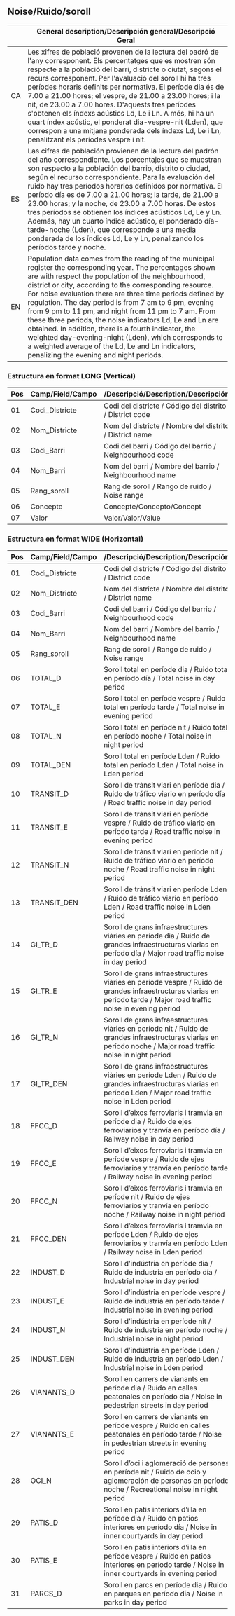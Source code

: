 ## Noise/Ruido/soroll
|  |General description/Descripción general/Descripció Geral|
|--|-------------------------------------------------------------------------------------------------------------------------|
|CA| Les xifres de població provenen de la lectura del padró de l'any corresponent. Els percentatges que es mostren són respecte a la població del barri, districte o ciutat, segons el recurs corresponent. Per l'avaluació del soroll hi ha tres períodes horaris definits per normativa. El període dia és de 7.00 a 21.00 hores; el vespre, de 21.00 a 23.00 hores; i la nit, de 23.00 a 7.00 hores. D'aquests tres períodes s'obtenen els índexs acústics Ld, Le i Ln. A més, hi ha un quart índex acústic, el ponderat dia-vespre-nit (Lden), que correspon a una mitjana ponderada dels índexs Ld, Le i Ln, penalitzant els períodes vespre i nit.|
|ES| Las cifras de población provienen de la lectura del padrón del año correspondiente. Los porcentajes que se muestran son respecto a la población del barrio, distrito o ciudad, según el recurso correspondiente. Para la evaluación del ruido hay tres períodos horarios definidos por normativa. El período día es de 7.00 a 21.00 horas; la tarde, de 21.00 a 23.00 horas; y la noche, de 23.00 a 7.00 horas. De estos tres períodos se obtienen los índices acústicos Ld, Le y Ln. Además, hay un cuarto índice acústico, el ponderado día-tarde-noche (Lden), que corresponde a una media ponderada de los índices Ld, Le y Ln, penalizando los períodos tarde y noche.|
|EN| Population data comes from the reading of the municipal register the corresponding year. The percentages shown are with respect the population of the neighbourhood, district or city, according to the corresponding resource. For noise evaluation there are three time periods defined by regulation. The day period is from 7 am to 9 pm, evening from 9 pm to 11 pm, and night from 11 pm to 7 am. From these three periods, the noise indicators Ld, Le and Ln are obtained. In addition, there is a fourth indicator, the weighted day-evening-night (Lden), which corresponds to a weighted average of the Ld, Le and Ln indicators, penalizing the evening and night periods.|


###  Estructura en format LONG (Vertical)

|Pos|Camp/Field/Campo|/Descripció/Description/Descripción|Registres/Records/Registros|
|:--|:---------|:----------------------------------------------------------|-------:|
|01|Codi_Districte|Codi del districte / Código del distrito / District code|
|02|Nom_Districte|Nom del districte / Nombre del distrito / District name|
|03|Codi_Barri|Codi del barri / Código del barrio / Neighbourhood code|
|04|Nom_Barri|Nom del barri / Nombre del barrio / Neighbourhood name|
|05|Rang_soroll|Rang de soroll / Rango de ruido / Noise range|
|06|Concepte|Concepte/Concepto/Concept|
|07|Valor|Valor/Valor/Value|
  
  
### Estructura en format WIDE (Horizontal)

|Pos|Camp/Field/Campo|/Descripció/Description/Descripción|Registres/Records/Registros|
|:--|:---------|:----------------------------------------------------------|-------:|
|01|Codi_Districte|Codi del districte / Código del distrito / District code|730|
|02|Nom_Districte|Nom del districte / Nombre del distrito / District name|730|
|03|Codi_Barri|Codi del barri / Código del barrio / Neighbourhood code|730|
|04|Nom_Barri|Nom del barri / Nombre del barrio / Neighbourhood name|730|
|05|Rang_soroll|Rang de soroll / Rango de ruido / Noise range|730|
|06|TOTAL_D|Soroll total en període dia / Ruido total en período día / Total noise in day period|730|
|07|TOTAL_E|Soroll total en període vespre / Ruido total en período tarde / Total noise in evening period|730|
|08|TOTAL_N|Soroll total en període nit / Ruido total en período noche / Total noise in night period|730|
|09|TOTAL_DEN|Soroll total en període Lden / Ruido total en período Lden / Total noise in Lden period|730|
|10|TRANSIT_D|Soroll de trànsit viari en període dia / Ruido de tráfico viario en período día / Road traffic noise in day period|730|
|11|TRANSIT_E|Soroll de trànsit viari en període vespre / Ruido de tráfico viario en período tarde / Road traffic noise in evening period|730|
|12|TRANSIT_N|Soroll de trànsit viari en període nit / Ruido de tráfico viario en período noche / Road traffic noise in night period|730|
|13|TRANSIT_DEN|Soroll de trànsit viari en període Lden / Ruido de tráfico viario en período Lden / Road traffic noise in Lden period|730|
|14|GI_TR_D|Soroll de grans infraestructures viàries en període dia / Ruido de grandes infraestructuras viarias en período día / Major road traffic noise in day period|730|
|15|GI_TR_E|Soroll de grans infraestructures viàries en període vespre / Ruido de grandes infraestructuras viarias en período tarde / Major road traffic noise in evening period|730|
|16|GI_TR_N|Soroll de grans infraestructures viàries en període nit / Ruido de grandes infraestructuras viarias en período noche / Major road traffic noise in night period|730|
|17|GI_TR_DEN|Soroll de grans infraestructures viàries en període Lden / Ruido de grandes infraestructuras viarias en período Lden / Major road traffic noise in Lden period|730|
|18|FFCC_D|Soroll d’eixos ferroviaris i tramvia en període dia / Ruido de ejes ferroviarios y tranvía en período día / Railway noise in day period|730|
|19|FFCC_E|Soroll d’eixos ferroviaris i tramvia en període vespre / Ruido de ejes ferroviarios y tranvía en período tarde / Railway noise in evening period|730|
|20|FFCC_N|Soroll d’eixos ferroviaris i tramvia en període nit / Ruido de ejes ferroviarios y tranvía en período noche / Railway noise in night period|730|
|21|FFCC_DEN|Soroll d’eixos ferroviaris i tramvia en període Lden / Ruido de ejes ferroviarios y tranvía en período Lden / Railway noise in Lden period|730|
|22|INDUST_D|Soroll d’indústria en període dia / Ruido de industria en período día / Industrial noise in day period|730|
|23|INDUST_E|Soroll d’indústria en període vespre / Ruido de industria en período tarde / Industrial noise in evening period|730|
|24|INDUST_N|Soroll d’indústria en període nit / Ruido de industria en período noche / Industrial noise in night period|730|
|25|INDUST_DEN|Soroll d’indústria en període Lden / Ruido de industria en período Lden / Industrial noise in Lden period|730|
|26|VIANANTS_D|Soroll en carrers de vianants en període dia / Ruido en calles peatonales en período día / Noise in pedestrian streets in day period|730|
|27|VIANANTS_E|Soroll en carrers de vianants en període vespre / Ruido en calles peatonales en período tarde / Noise in pedestrian streets in evening period|730|
|28|OCI_N|Soroll d’oci i aglomeració de persones en període nit / Ruido de ocio y aglomeración de personas en período noche / Recreational noise in night period|730|
|29|PATIS_D|Soroll en patis interiors d’illa en període dia / Ruido en patios interiores en período día / Noise in inner courtyards in day period|730|
|30|PATIS_E|Soroll en patis interiors d’illa en període vespre / Ruido en patios interiores en período tarde / Noise in inner courtyards in evening period|730|
|31|PARCS_D|Soroll en parcs en període dia / Ruido en parques en período día / Noise in parks in day period|730|


